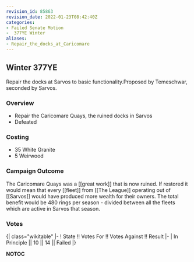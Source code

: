 ```yaml
---
revision_id: 85863
revision_date: 2022-01-23T08:42:40Z
categories:
- Failed Senate Motion
-  377YE Winter
aliases:
- Repair_the_docks_at_Caricomare
---
```


## Winter 377YE
Repair the docks at Sarvos to basic functionality.Proposed by Temeschwar, seconded by Sarvos.

### Overview
* Repair the Caricomare Quays, the ruined docks in Sarvos
* Defeated

### Costing
* 35 White Granite
* 5 Weirwood

### Campaign Outcome
The Caricomare Quays was a [[great work]] that is now ruined. If restored it would mean that every [[fleet]] from [[The League]] operating out of [[Sarvos]] would have produced more wealth for their owners. The total benefit would be 480 rings per season - divided between all the fleets which are active in Sarvos that season.

### Votes
{| class="wikitable"
|-
! State !! Votes For !! Votes Against !! Result
|-
| In Principle || 10 || 14 || Failed
|}



__NOTOC__